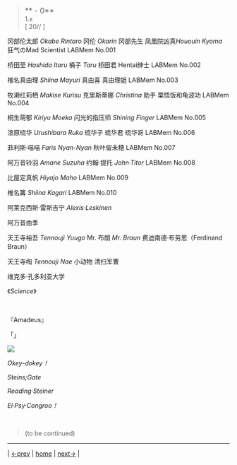 > <big> ** - 0** </big>  
> 1.x  
> [ 20// ] 

冈部伦太郎 *Okabe Rintaro* 冈伦 *Okarin* 冈部先生 凤凰院凶真*Hououin Kyoma* 狂气のMad Scientist LABMem No.001

桥田至 *Hashida Itaru* 桶子 *Taru* 桥田君 Hentai绅士 LABMem No.002

椎名真由理 *Shiina Mayuri* 真由喜 真由理姐 LABMem No.003

牧濑红莉栖 *Makise Kurisu* 克里斯蒂娜 *Christina* 助手 栗悟饭和龟波功 LABMem No.004

桐生萌郁 *Kiriyu Moeka* 闪光的指压师 *Shining Finger* LABMem No.005

漆原琉华 *Urushibara Ruka* 琉华子 琉华君 琉华哥 LABMem No.006

菲利斯·喵喵 *Faris Nyan-Nyan* 秋叶留未穂 LABMem No.007

阿万音铃羽 *Amane Suzuha* 约翰·提托 *John·Titor* LABMem No.008

比屋定真帆 *Hiyajo Maho* LABMem No.009

椎名篝 *Shiina Kagari* LABMem No.010

阿莱克西斯·雷斯吉宁 *Alexis·Leskinen* 

阿万音由季

天王寺裕吾 *Tennouji Yuugo* Mr. 布朗 *Mr. Braun* 费迪南德·布劳恩（Ferdinand Braun）

天王寺绹 *Tennouji Nae* 小动物 清扫军曹

维克多·孔多利亚大学

《*Science*》

&emsp;&emsp; 

『Amadeus』

「」

![](../pics/.png)

*Okey-dokey！*

*Steins;Gate*

*Reading·Steiner*

*El·Psy·Congroo！*

<br/>

> (to be continued)
---

| [←prev](./) | [home](../../) | [next→](./) |
